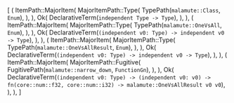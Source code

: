[
    (
        ItemPath::MajorItem(
            MajorItemPath::Type(
                TypePath(`malamute::Class`, `Enum`),
            ),
        ),
        Ok(
            DeclarativeTerm(`independent Type -> Type`),
        ),
    ),
    (
        ItemPath::MajorItem(
            MajorItemPath::Type(
                TypePath(`malamute::OneVsAll`, `Enum`),
            ),
        ),
        Ok(
            DeclarativeTerm(`(independent v0: Type) -> independent v0 -> Type`),
        ),
    ),
    (
        ItemPath::MajorItem(
            MajorItemPath::Type(
                TypePath(`malamute::OneVsAllResult`, `Enum`),
            ),
        ),
        Ok(
            DeclarativeTerm(`(independent v0: Type) -> independent v0 -> Type`),
        ),
    ),
    (
        ItemPath::MajorItem(
            MajorItemPath::Fugitive(
                FugitivePath(`malamute::narrow_down`, `FunctionGn`),
            ),
        ),
        Ok(
            DeclarativeTerm(`(independent v0: Type) -> (independent v0: v0) -> fn(core::num::f32, core::num::i32) -> malamute::OneVsAllResult v0 v0`),
        ),
    ),
]